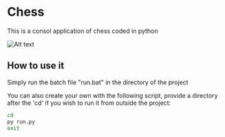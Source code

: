 # Chess
This is a consol application of chess coded in python

![Alt text](https://media.discordapp.net/attachments/1288202971313606724/1337171929919918283/image.png?ex=67a679e7&is=67a52867&hm=968fc765cd4f24a5f0c66f6df6b513df0e6d06f7af1681d08284509a798915e1&=&format=webp&quality=lossless&width=1040&height=585)

## How to use it
Simply run the batch file "run.bat" in the directory of the project  

You can also create your own with the following script, provide a directory after the 'cd' if you wish to run it from outside the project:
```sh
cd
py run.py
exit
```
